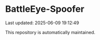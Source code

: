# BattleEye-Spoofer

Last updated: 2025-06-09 19:12:49

This repository is automatically maintained.

